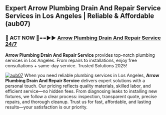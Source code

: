 ## Expert Arrow Plumbing Drain And Repair Service Services in Los Angeles | Reliable & Affordable (aub07)  

<h3>🚿 ACT NOW 🌟==►► <a href="https://tinyurl.com/2ne6vx2x" rel="nofollow">Arrow Plumbing Drain And Repair Service 24/7</a></h3>

**Arrow Plumbing Drain And Repair Service** provides top-notch plumbing services in Los Angeles. From repairs to installations, enjoy free consultations + same-day service. Trusted Solutions 2025!

[![aub07](https://i.imgur.com/4PFF4AK.jpeg)](https://tinyurl.com/2ne6vx2x)
When you need reliable plumbing services in Los Angeles, **Arrow Plumbing Drain And Repair Service** delivers expert solutions with a personal touch. Our pricing reflects quality materials, skilled labor, and efficient service—no hidden fees. From diagnosing leaks to installing new fixtures, we follow a clear process: inspection, transparent quote, precise repairs, and thorough cleanup. Trust us for fast, affordable, and lasting results—your satisfaction is our priority.